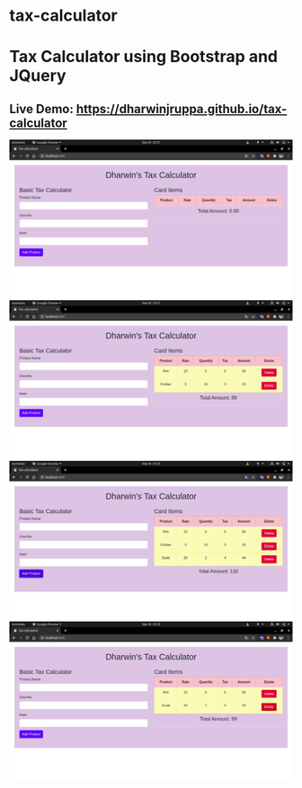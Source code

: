 # tax-calculator
# Tax Calculator using Bootstrap and JQuery
## Live Demo: https://dharwinjruppa.github.io/tax-calculator

<img src="demoimages/0.png">
<img src="demoimages/1.png">
<img src="demoimages/2.png">
<img src="demoimages/3.png">
